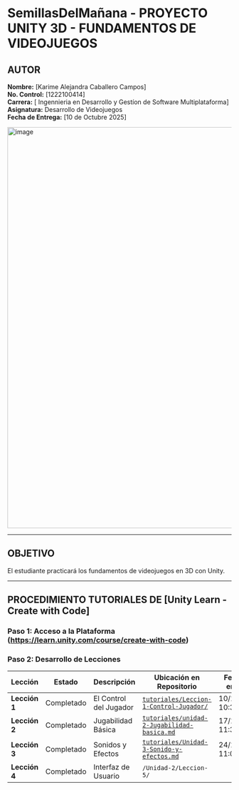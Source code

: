 # SemillasDelMañana - PROYECTO UNITY 3D - FUNDAMENTOS DE VIDEOJUEGOS



## AUTOR
**Nombre:** [Karime Alejandra Caballero Campos]  
**No. Control:** [1222100414]  
**Carrera:** [ Ingennieria en Desarrollo  y Gestíon de Software Multiplataforma]  
**Asignatura:** Desarrollo de Videojuegos   
**Fecha de Entrega:** [10 de Octubre 2025]

<img width="1200" height="900" alt="image" src="https://github.com/user-attachments/assets/9449e15a-4812-4135-b3e9-fcf1a3c12a6e" />

---

##  OBJETIVO
El estudiante practicará los fundamentos de videojuegos en 3D con Unity.

---

## PROCEDIMIENTO TUTORIALES DE [Unity Learn - Create with Code]

### **Paso 1: Acceso a la Plataforma** (https://learn.unity.com/course/create-with-code)
### **Paso 2: Desarrollo de Lecciones**
| Lección | Estado | Descripción | Ubicación en Repositorio | Fecha de entrega |
|---------|--------|-------------|--------------------------|------------------|
| **Lección 1** | Completado | El Control del Jugador |  [ `tutoriales/Leccion-1-Control-Jugador/`](tutoriales/Leccion-1-Control-Jugador/) | 10/10/2025 10:39|
| **Lección 2** | Completado | Jugabilidad Básica  | [ `tutoriales/unidad-2-Jugabilidad-basica.md`](tutoriales/unidad-2-Jugabilidad-basica.md) | 17/10/2025 11:35|
| **Lección 3** | Completado | Sonidos y Efectos | [`tutoriales/Unidad-3-Sonido-y-efectos.md`](tutoriales/Unidad-3-Sonido-y-efectos.md) | 24/10/2025 11:00|
| **Lección 4** | Completado | Interfaz de Usuario | `/Unidad-2/Leccion-5/` |





